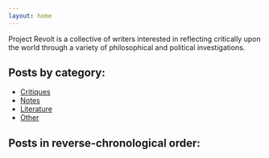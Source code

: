 ```yaml
---
layout: home
---
```


<!--- this is some markdown below the title. as you can see, index.md is the default landing page. we can list blog posts here, or we could move them somewhere else.
we probably want to organize the blog posts in some way or have different "series" of posts, e.g. "critiques" "theory" "praxis" etc. instead of just listing them chronologically. In that case, maybe we put an index of links here on this page to the different "series" --->

<!--- Project Revolt is a blog shared by a small group of people who like to write about political theory, philosophy, literature, and reflect on praxis. --->

<!--- Project Revolt is a blog shared by a small group of people who like to write about and reflect upon praxis, philosophy and political theory --->

Project Revolt is a collective of writers interested in reflecting critically upon the world through a variety of philosophical and political investigations.

## Posts by category:
- [Critiques](/critiques/)
- [Notes](/notes/)
- [Literature](/literature/)
- [Other](/other/)

## Posts in reverse-chronological order:
